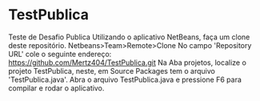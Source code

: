 # TestPublica
Teste de Desafio Publica
Utilizando o aplicativo NetBeans, faça um clone deste repositório.
Netbeans>Team>Remote>Clone
No campo 'Repository URL' cole o seguinte endereço:
https://github.com/Mertz404/TestPublica.git
Na Aba projetos, localize o projeto TestPublica, neste, em Source Packages <degault Package> tem o arquivo 'TestPublica.java'.
Abra o arquivo TestPublica.java e pressione F6 para compilar e rodar o aplicativo.